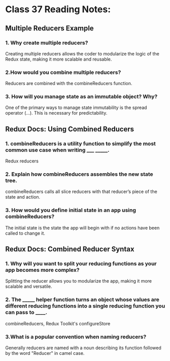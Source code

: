 # Class 37 Reading Notes:

## Multiple Reducers Example
### 1. Why create multiple reducers? 
Creating multiple reducers allows the coder to modularize the logic of the Redux state, making it more scalable and reusable.
### 2.How would you combine multiple reducers?
Reducers are combined with the combineReducers function.
### 3. How will you manage state as an immutable object? Why?
One of the primary ways to manage state immutability is the spread operator (...). This is necessary for predictability.
## Redux Docs: Using Combined Reducers
### 1. combineReducers is a utility function to simplify the most common use case when writing ___ _____. 
Redux reducers
### 2. Explain how combineReducers assembles the new state tree. 
combineReducers calls all slice reducers with that reducer’s piece of the state and action.
### 3. How would you define initial state in an app using combineReducers?
The initial state is the state the app will begin with if no actions have been called to change it.
## Redux Docs: Combined Reducer Syntax
### 1. Why will you want to split your reducing functions as your app becomes more complex?
Splitting the reducer allows you to modularize the app, making it more scalable and versatile.
### 2. The _____ helper function turns an object whose values are different reducing functions into a single reducing function you can pass to ____. 
combineReducers, Redux Toolkit's configureStore
### 3.What is a popular convention when naming reducers?
Generally reducers are named with a noun describing its function followed by the word "Reducer" in camel case.









